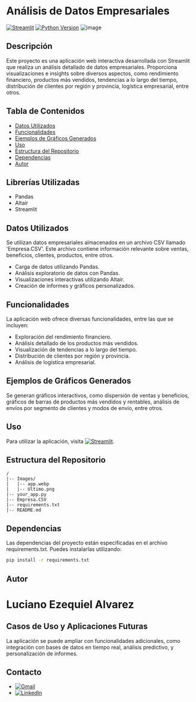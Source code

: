 # Análisis de Datos Empresariales
[![Streamlit](https://img.shields.io/badge/Streamlit-FF4B4B?style=for-the-badge&logo=streamlit&logoColor=white)](https://empresa.streamlit.app/)
[![Python Version](https://img.shields.io/badge/Python-3.7%2B-blue?style=for-the-badge&logo=python&logoColor=white)](https://www.python.org/)
![image](https://github.com/LUXI4NO/Empresa/assets/140111840/278dedb8-11f2-4a4c-ba52-5960aa1359dd)


## Descripción
Este proyecto es una aplicación web interactiva desarrollada con Streamlit que realiza un análisis detallado de datos empresariales. Proporciona visualizaciones e insights sobre diversos aspectos, como rendimiento financiero, productos más vendidos, tendencias a lo largo del tiempo, distribución de clientes por región y provincia, logística empresarial, entre otros.

## Tabla de Contenidos
- [Datos Utilizados](#datos-utilizados)
- [Funcionalidades](#funcionalidades)
- [Ejemplos de Gráficos Generados](#ejemplos-de-gráficos-generados)
- [Uso](#uso)
- [Estructura del Repositorio](#estructura-del-repositorio)
- [Dependencias](#dependencias)
- [Autor](#autor)
  
## Librerías Utilizadas
- Pandas
- Altair
- Streamlit

## Datos Utilizados
Se utilizan datos empresariales almacenados en un archivo CSV llamado 'Empresa.CSV'. Este archivo contiene información relevante sobre ventas, beneficios, clientes, productos, entre otros.
- Carga de datos utilizando Pandas.
- Análisis exploratorio de datos con Pandas.
- Visualizaciones interactivas utilizando Altair.
- Creación de informes y gráficos personalizados.



## Funcionalidades
La aplicación web ofrece diversas funcionalidades, entre las que se incluyen:
- Exploración del rendimiento financiero.
- Análisis detallado de los productos más vendidos.
- Visualización de tendencias a lo largo del tiempo.
- Distribución de clientes por región y provincia.
- Análisis de logística empresarial.

## Ejemplos de Gráficos Generados
Se generan gráficos interactivos, como dispersión de ventas y beneficios, gráficos de barras de productos más vendidos y rentables, análisis de envíos por segmento de clientes y modos de envío, entre otros.

## Uso
Para utilizar la aplicación, visita [![Streamlit](https://img.shields.io/badge/Streamlit-FF4B4B?style=for-the-badge&logo=streamlit&logoColor=white)](https://empresa.streamlit.app/).

## Estructura del Repositorio
```plaintext
/
|-- Images/
|   |-- app.webp
|   |-- Ultimo.png
|-- your_app.py
|-- Empresa.CSV
|-- requirements.txt
|-- README.md
```


## Dependencias
Las dependencias del proyecto están especificadas en el archivo requirements.txt. Puedes instalarlas utilizando:
```bash
pip install -r requirements.txt
```

## Autor
# Luciano Ezequiel Alvarez

## Casos de Uso y Aplicaciones Futuras
La aplicación se puede ampliar con funcionalidades adicionales, como integración con bases de datos en tiempo real, análisis predictivo, y personalización de informes.


## Contacto

- [![Gmail](https://img.shields.io/badge/Gmail-D14836?style=for-the-badge&logo=gmail&logoColor=white)](mailto:alvarezlucianoezequiel@gmail.com)
- [![LinkedIn](https://img.shields.io/badge/LinkedIn-0A66C2?style=for-the-badge&logo=linkedin&logoColor=white)](https://www.linkedin.com/in/luciano-alvarez-332843285/)
